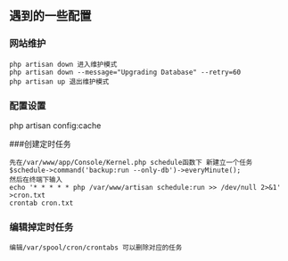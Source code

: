  
## 遇到的一些配置

 ### 网站维护
 	php artisan down 进入维护模式
 	php artisan down --message="Upgrading Database" --retry=60
 	php artisan up 退出维护模式
 
 ### 配置设置
 php artisan config:cache
 
 
 ###创建定时任务
 
	先在/var/www/app/Console/Kernel.php schedule函数下 新建立一个任务
 	$schedule->command('backup:run --only-db')->everyMinute();
   	然后在终端下输入
  	echo '* * * * * php /var/www/artisan schedule:run >> /dev/null 2>&1' >cron.txt
 	crontab cron.txt
 	
 ### 编辑掉定时任务
 	编辑/var/spool/cron/crontabs 可以删除对应的任务